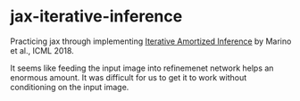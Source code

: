 # jax-iterative-inference

Practicing jax through implementing [Iterative Amortized Inference](https://joelouismarino.github.io/files/papers/2018/iterative_amortized_inference/icml_2018_paper.pdf) by Marino et al., ICML 2018.

It seems like feeding the input image into refinemenet network helps an enormous amount. It was difficult for us to get it to work without conditioning on the input image.
